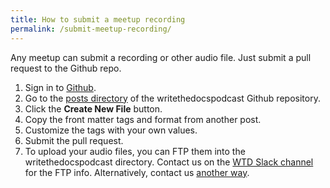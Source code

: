 ```yaml
---
title: How to submit a meetup recording
permalink: /submit-meetup-recording/
---
```


Any meetup can submit a recording or other audio file. Just submit a pull request to the Github repo. 

1.  Sign in to [Github](https://github.com/).
1.  Go to the [posts directory](https://github.com/writethedocspodcast/writethedocspodcast.github.io/tree/master/_posts) of the writethedocspodcast Github repository. 
2.  Click the **Create New File** button. 
3.  Copy the front matter tags and format from another post. 
4.  Customize the tags with your own values.
5.  Submit the pull request.
6.  To upload your audio files, you can FTP them into the writethedocspodcast directory. Contact us on the [WTD Slack channel](https://writethedocs.slack.com/messages/podcast) for the FTP info. Alternatively, contact us [another way](/contact/).
